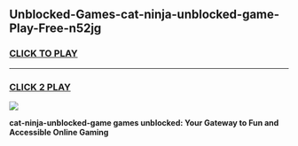 
## Unblocked-Games-cat-ninja-unblocked-game-Play-Free-n52jg
<h3>
<a href="https://premium76.site?title=cat-ninja-unblocked-game&ref=19M">CLICK TO PLAY</a></h3>
<hr>

<h3>
<a href="https://premium76.site?title=cat-ninja-unblocked-game&ref=19M">CLICK 2 PLAY</a>
  
</h3>

<a href="https://premium76.site?title=cat-ninja-unblocked-game&ref=19M"><img src="https://clearcache.store/games.png"></a>


**cat-ninja-unblocked-game games unblocked: Your Gateway to Fun and Accessible Online Gaming**
